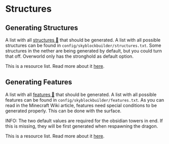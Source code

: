 # Structures
## Generating Structures
A list with all [structures 🔗](https://minecraft.fandom.com/wiki/Generated_structures) that should be generated. A list
with all possible structures can be found in `config/skyblockbuilder/structures.txt`. Some structures in the nether
are being generated by default, but you could turn that off. Overworld only has the stronghold as default option.

This is a resource list. Read more about it [here](https://moddingx.org/libx/org/moddingx/libx/util/data/ResourceList.html#use_resource_lists_in_configs).

## Generating Features
A list with all [features 🔗](https://minecraft.fandom.com/wiki/Configured_feature) that should be generated. A list
with all possible features can be found in `config/skyblockbuilder/features.txt`. As you can read in the Minecraft 
Wiki article, features need special conditions to be generated properly. This can be done with the surface.

INFO: The two default values are required for the obsidian towers in end. If this is missing, they will be first 
generated when respawning the dragon.

This is a resource list. Read more about it [here](https://moddingx.org/libx/org/moddingx/libx/util/data/ResourceList.html#use_resource_lists_in_configs).
